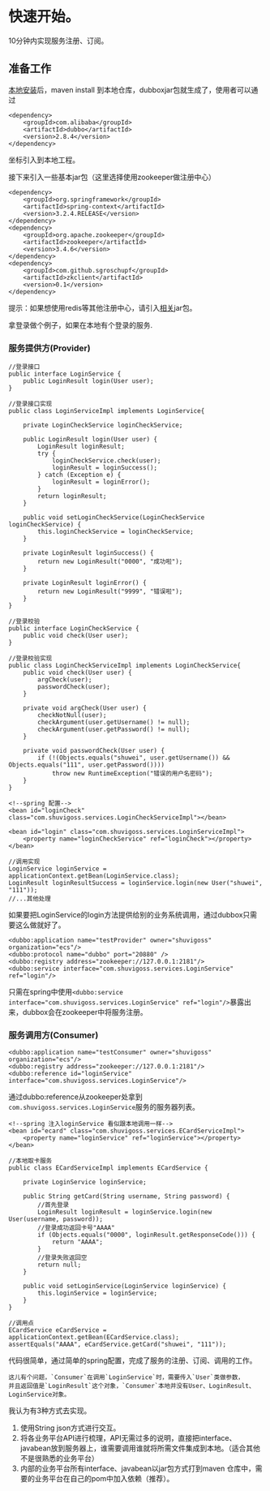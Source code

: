 # 快速开始。
10分钟内实现服务注册、订阅。

## 准备工作
[本地安装](http://dangdangdotcom.github.io/dubbox/demo.html)后，maven install 到本地仓库，dubboxjar包就生成了，使用者可以通过

    <dependency>
        <groupId>com.alibaba</groupId>
        <artifactId>dubbo</artifactId>
        <version>2.8.4</version>
    </dependency>

坐标引入到本地工程。

接下来引入一些基本jar包（这里选择使用zookeeper做注册中心）

    <dependency>
        <groupId>org.springframework</groupId>
        <artifactId>spring-context</artifactId>
        <version>3.2.4.RELEASE</version>
    </dependency>
    <dependency>
        <groupId>org.apache.zookeeper</groupId>
        <artifactId>zookeeper</artifactId>
        <version>3.4.6</version>
    </dependency>
    <dependency>
        <groupId>com.github.sgroschupf</groupId>
        <artifactId>zkclient</artifactId>
        <version>0.1</version>
    </dependency>

提示：如果想使用redis等其他注册中心，请引入[相关](http://dubbo.io/Dependencies-zh.htm)jar包。

拿登录做个例子，如果在本地有个登录的服务.
### 服务提供方(Provider)
    //登录接口
    public interface LoginService {
        public LoginResult login(User user);
    }

    //登录接口实现
    public class LoginServiceImpl implements LoginService{

        private LoginCheckService loginCheckService;

        public LoginResult login(User user) {
            LoginResult loginResult;
            try {
                loginCheckService.check(user);
                loginResult = loginSuccess();
            } catch (Exception e) {
                loginResult = loginError();
            }
            return loginResult;
        }

        public void setLoginCheckService(LoginCheckService loginCheckService) {
            this.loginCheckService = loginCheckService;
        }

        private LoginResult loginSuccess() {
            return new LoginResult("0000", "成功啦");
        }

        private LoginResult loginError() {
            return new LoginResult("9999", "错误啦");
        }
    }

    //登录校验
    public interface LoginCheckService {
        public void check(User user);
    }

    //登录校验实现
    public class LoginCheckServiceImpl implements LoginCheckService{
        public void check(User user) {
            argCheck(user);
            passwordCheck(user);
        }

        private void argCheck(User user) {
            checkNotNull(user);
            checkArgument(user.getUsername() != null);
            checkArgument(user.getPassword() != null);
        }

        private void passwordCheck(User user) {
            if (!(Objects.equals("shuwei", user.getUsername()) && Objects.equals("111", user.getPassword())))
                throw new RuntimeException("错误的用户名密码");
        }
    }

    <!--spring 配置-->
    <bean id="loginCheck" class="com.shuvigoss.services.LoginCheckServiceImpl"></bean>

    <bean id="login" class="com.shuvigoss.services.LoginServiceImpl">
        <property name="loginCheckService" ref="loginCheck"></property>
    </bean>

    //调用实现
    LoginService loginService = applicationContext.getBean(LoginService.class);
    LoginResult loginResultSuccess = loginService.login(new User("shuwei", "111"));
    //...其他处理

如果要把LoginService的login方法提供给别的业务系统调用，通过dubbox只需要这么做就好了。

    <dubbo:application name="testProvider" owner="shuvigoss" organization="ecs"/>
    <dubbo:protocol name="dubbo" port="20880" />
    <dubbo:registry address="zookeeper://127.0.0.1:2181"/>
    <dubbo:service interface="com.shuvigoss.services.LoginService" ref="login"/>

只需在spring中使用`<dubbo:service interface="com.shuvigoss.services.LoginService" ref="login"/>`暴露出来，dubbox会在zookeeper中将服务注册。

### 服务调用方(Consumer)
    <dubbo:application name="testConsumer" owner="shuvigoss" organization="ecs"/>
    <dubbo:registry address="zookeeper://127.0.0.1:2181"/>
    <dubbo:reference id="loginService" interface="com.shuvigoss.services.LoginService"/>

通过dubbo:reference从zookeeper处拿到`com.shuvigoss.services.LoginService`服务的服务器列表。

    <!--spring 注入loginService 看似跟本地调用一样-->
    <bean id="ecard" class="com.shuvigoss.services.ECardServiceImpl">
        <property name="loginService" ref="loginService"></property>
    </bean>

    //本地取卡服务
    public class ECardServiceImpl implements ECardService {

        private LoginService loginService;

        public String getCard(String username, String password) {
            //首先登录
            LoginResult loginResult = loginService.login(new User(username, password));
            //登录成功返回卡号"AAAA"
            if (Objects.equals("0000", loginResult.getResponseCode())) {
                return "AAAA";
            }
            //登录失败返回空
            return null;
        }

        public void setLoginService(LoginService loginService) {
            this.loginService = loginService;
        }
    }

    //调用点
    ECardService eCardService = applicationContext.getBean(ECardService.class);
    assertEquals("AAAA", eCardService.getCard("shuwei", "111"));

    
代码很简单，通过简单的spring配置，完成了服务的注册、订阅、调用的工作。

    这儿有个问题，`Consumer`在调用`LoginService`时，需要传入`User`类做参数，  
    并且返回值是`LoginResult`这个对象，`Consumer`本地并没有User、LoginResult、LoginService对象。  

我认为有3种方式去实现。
1. 使用String json方式进行交互。
2. 将各业务平台API进行梳理，API无需过多的说明，直接把interface、javabean放到服务器上，谁需要调用谁就将所需文件集成到本地。（适合其他不是很熟悉的业务平台）
3. 内部的业务平台所有interface、javabean以jar包方式打到maven 仓库中，需要的业务平台在自己的pom中加入依赖（推荐）。

